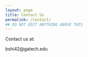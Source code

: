 ```yaml
---
layout: page
title: Contact Us
permalink: /contact/
## DO NOT EDIT ANYTHING ABOVE THIS
---
```


<p> Contact us at: </p>

<p> bshi42@gatech.edu </p>
